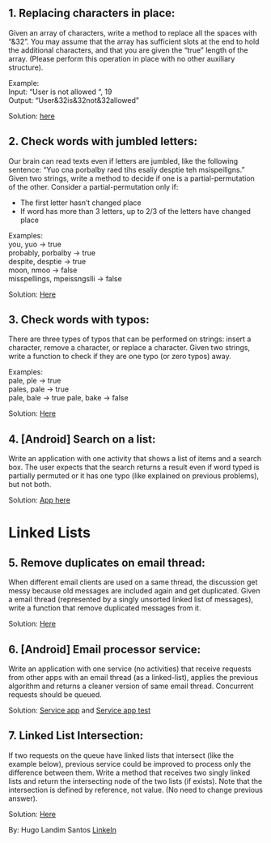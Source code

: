 ## 1. Replacing characters in place:

Given an array of characters, write a method to replace all the spaces with “&32”.
You may assume that the array has sufficient slots at the end to hold the additional
characters, and that you are given the “true” length of the array. (Please perform this
operation in place with no other auxiliary structure).

Example:  
Input: “User is not allowed “, 19  
Output: “User&32is&32not&32allowed”

Solution: [here](Q1-2-3-5-7/src/QuestionOne.kt)

## 2. Check words with jumbled letters:

Our brain can read texts even if letters are jumbled, like the following sentence: “Yuo
cna porbalby raed tihs esaliy desptie teh msispeillgns.” Given two strings, write a
method to decide if one is a partial-permutation of the other. Consider a
partial-permutation only if:

- The first letter hasn’t changed place
- If word has more than 3 letters, up to 2/3 of the letters have changed place

Examples:  
you, yuo -> true  
probably, porbalby -> true  
despite, desptie -> true  
moon, nmoo -> false  
misspellings, mpeissngslli -> false

Solution: [Here](Q1-2-3-5-7/src/QuestionTwo.kt)

## 3. Check words with typos:

There are three types of typos that can be performed on strings: insert a character,
remove a character, or replace a character. Given two strings, write a function to
check if they are one typo (or zero typos) away.  

Examples:  
pale, ple -> true   
pales, pale -> true  
pale, bale -> true 
pale, bake -> false  

Solution: [Here](Q1-2-3-5-7/src/QuestionThree.kt)

## 4. [Android] Search on a list:

Write an application with one activity that shows a list of items and a search box. The
user expects that the search returns a result even if word typed is partially permuted
or it has one typo (like explained on previous problems), but not both.

Solution: [App here](QuestionFour/)

# Linked Lists

## 5. Remove duplicates on email thread:

When different email clients are used on a same thread, the discussion get messy
because old messages are included again and get duplicated. Given a email thread
(represented by a singly unsorted linked list of messages), write a function that
remove duplicated messages from it.

Solution: [Here](Q1-2-3-5-7/src/QuestionFive.kt)

## 6. [Android] Email processor service:

Write an application with one service (no activities) that receive requests from other
apps with an email thread (as a linked-list), applies the previous algorithm and
returns a cleaner version of same email thread. Concurrent requests should be
queued.

Solution: [Service app](Question6/) and [Service app test](Question6Test/)

## 7. Linked List Intersection:

If two requests on the queue have linked lists that intersect (like the example below),
previous service could be improved to process only the difference between them.
Write a method that receives two singly linked lists and return the intersecting node
of the two lists (if exists). Note that the intersection is defined by reference, not value.
(No need to change previous answer).

Solution: [Here](Q1-2-3-5-7/src/QuestionSeven.kt)

By: Hugo Landim Santos [LinkeIn](https://www.linkedin.com/in/hlandim/)
